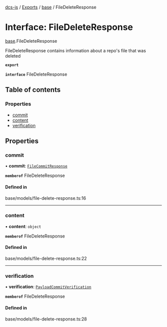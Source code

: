 [dcs-js](../README.md) / [Exports](../modules.md) / [base](../modules/base.md) / FileDeleteResponse

# Interface: FileDeleteResponse

[base](../modules/base.md).FileDeleteResponse

FileDeleteResponse contains information about a repo&#39;s file that was deleted

**`export`**

**`interface`** FileDeleteResponse

## Table of contents

### Properties

- [commit](base.FileDeleteResponse.md#commit)
- [content](base.FileDeleteResponse.md#content)
- [verification](base.FileDeleteResponse.md#verification)

## Properties

### <a id="commit" name="commit"></a> commit

• **commit**: [`FileCommitResponse`](base.FileCommitResponse.md)

**`memberof`** FileDeleteResponse

#### Defined in

base/models/file-delete-response.ts:16

___

### <a id="content" name="content"></a> content

• **content**: `object`

**`memberof`** FileDeleteResponse

#### Defined in

base/models/file-delete-response.ts:22

___

### <a id="verification" name="verification"></a> verification

• **verification**: [`PayloadCommitVerification`](base.PayloadCommitVerification.md)

**`memberof`** FileDeleteResponse

#### Defined in

base/models/file-delete-response.ts:28
